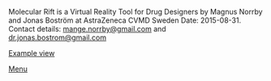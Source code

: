 Molecular Rift is a Virtual Reality Tool for Drug Designers
by Magnus Norrby and Jonas Boström at AstraZeneca CVMD Sweden
Date: 2015-08-31. 
Contact details: mange.norrby@gmail.com and dr.jonas.bostrom@gmail.com

[Example view](Example_view.png)

[Menu](Example_menu.tif)
